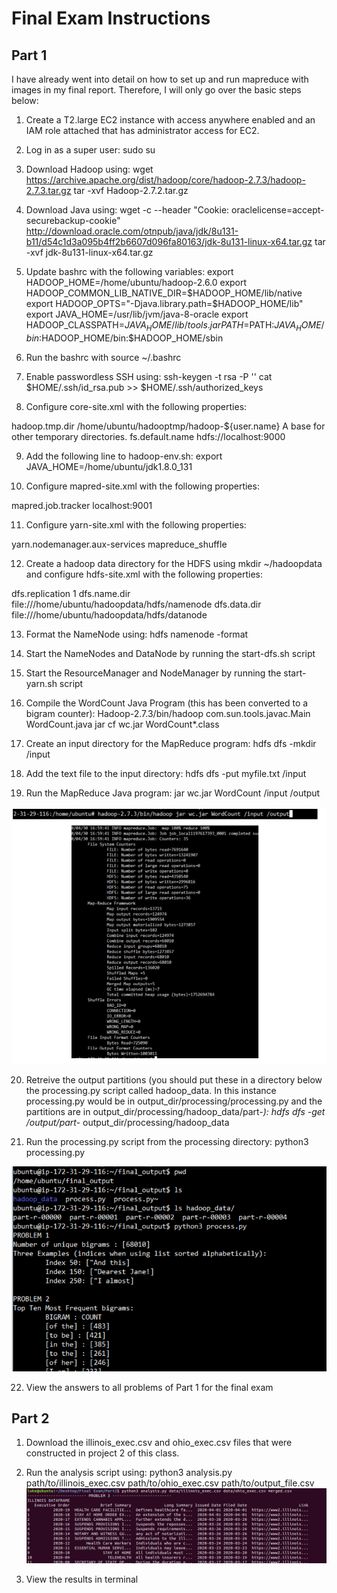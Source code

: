 # Final Exam Instructions

## Part 1
I have already went into detail on how to set up and run mapreduce with images in my final report. Therefore, I will only go over the basic steps below:

1) Create a T2.large EC2 instance with access anywhere enabled and an IAM role attached that has administrator access for EC2.

2) Log in as a super user:
sudo su

3) Download Hadoop using:
wget https://archive.apache.org/dist/hadoop/core/hadoop-2.7.3/hadoop-2.7.3.tar.gz
tar -xvf Hadoop-2.7.2.tar.gz

4) Download Java using:
wget -c --header "Cookie: oraclelicense=accept-securebackup-cookie" http://download.oracle.com/otnpub/java/jdk/8u131-b11/d54c1d3a095b4ff2b6607d096fa80163/jdk-8u131-linux-x64.tar.gz
tar -xvf jdk-8u131-linux-x64.tar.gz

5) Update bashrc with the following variables:
export HADOOP_HOME=/home/ubuntu/hadoop-2.6.0
export HADOOP_COMMON_LIB_NATIVE_DIR=$HADOOP_HOME/lib/native
export HADOOP_OPTS="-Djava.library.path=$HADOOP_HOME/lib"
export JAVA_HOME=/usr/lib/jvm/java-8-oracle
export HADOOP_CLASSPATH=${JAVA_HOME}/lib/tools.jar
PATH=$PATH:$JAVA_HOME/bin:$HADOOP_HOME/bin:$HADOOP_HOME/sbin

6) Run the bashrc with source ~/.bashrc

7) Enable passwordless SSH using:
ssh-keygen -t rsa -P '' 
cat $HOME/.ssh/id_rsa.pub >> $HOME/.ssh/authorized_keys

8) Configure core-site.xml with the following properties:
<property>
	<name>hadoop.tmp.dir</name>
	<value>/home/ubuntu/hadooptmp/hadoop-${user.name}</value>
	<description>A base for other temporary directories.</description>
</property>
<property>
	<name>fs.default.name</name>
	<value>hdfs://localhost:9000</value>
</property>
  
9) Add the following line to hadoop-env.sh:
export JAVA_HOME=/home/ubuntu/jdk1.8.0_131
  
10) Configure mapred-site.xml with the following properties:
  <property>
		<name>mapred.job.tracker</name>
		<value>localhost:9001</value><br/>
	</property>
  
11) Configure yarn-site.xml with the following properties:
  <property>
	<name>yarn.nodemanager.aux-services</name>
	<value>mapreduce_shuffle</value>
  </property>
  
12) Create a hadoop data directory for the HDFS using mkdir ~/hadoopdata and configure hdfs-site.xml with the following properties:
  <property>
	<name>dfs.replication</name>
	<value>1</value>
</property>
<property><name>dfs.name.dir</name>
	<value>file:///home/ubuntu/hadoopdata/hdfs/namenode</value>
</property>
<property>
	<name>dfs.data.dir</name>
	<value>file:///home/ubuntu/hadoopdata/hdfs/datanode</value>
</property>
  
13) Format the NameNode using:
  hdfs namenode -format
  
14) Start the NameNodes and DataNode by running the start-dfs.sh script
  
15) Start the ResourceManager and NodeManager by running the start-yarn.sh script
  
16) Compile the WordCount Java Program (this has been converted to a bigram counter):
  Hadoop-2.7.3/bin/hadoop com.sun.tools.javac.Main WordCount.java
  jar cf wc.jar WordCount*.class
  
17) Create an input directory for the MapReduce program:
  hdfs dfs -mkdir /input
  
18) Add the text file to the input directory:
  hdfs dfs -put myfile.txt /input
  
19) Run the MapReduce Java program:
  jar wc.jar WordCount /input /output
  
 ![Runnnig MapReduce Java Program](https://github.com/LukeJakielaszek/MapReduce_PandasExploration/blob/master/Part1/runMapReduce.PNG)
  
20) Retreive the output partitions (you should put these in a directory below the processing.py script called hadoop_data. In this instance processing.py would be in output_dir/processing/processing.py and the partitions are in output_dir/processing/hadoop_data/part-*):
  hdfs dfs -get /output/part-* output_dir/processing/hadoop_data
  
21) Run the processing.py script from the processing directory:
  python3 processing.py
  
 ![Runnnig proccessing.py](https://github.com/LukeJakielaszek/MapReduce_PandasExploration/blob/master/Part1/runProcessing.PNG)
  
22) View the answers to all problems of Part 1 for the final exam
  
## Part 2 
1) Download the illinois_exec.csv and ohio_exec.csv files that were constructed in project 2 of this class.

2) Run the analysis script using:
python3 analysis.py path/to/illinois_exec.csv path/to/ohio_exec.csv path/to/output_file.csv 
![Runnnig analysis.py](https://github.com/LukeJakielaszek/MapReduce_PandasExploration/blob/master/Part2/runProgram.PNG)

3) View the results in terminal
